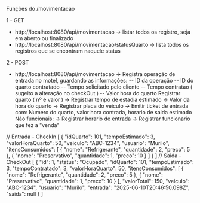 Funções do /movimentacao

1 - GET 
- http://localhost:8080/api/movimentacao
-> listar todos os registro, seja em aberto ou finalizado
- http://localhost:8080/api/movimentacao/statusQuarto
-> lista todos os registros que se encontram naquele status

2 - POST
- http://localhost:8080/api/movimentacao
-> Registra operação de entrada no motel, guardando as informações:
-- ID da operação
-- ID do quarto contratado
-- Tempo solicitado pelo cliente
-- Tempo contratao ( sugeito a alteração no checkOut )
-- Valor hora do quarto
 Registrar quarto ( nº e valor )
-> Registrar tempo de estadia estimado
-> Valor da hora do quarto
-> Registrar placa do veiculo
-> Emitir ticket de entrada com: Numero do quarto, valor hora contrada, horario de saida estimado
Não funcionais:
-> Registrar horario de entrada
-> Registrar funcionario que fez a "venda"


// Entrada - CheckIn
[
	{
	"idQuarto": 101,
	"tempoEstimado": 3,
	"valorHoraQuarto": 50,
	"veiculo": "ABC-1234",
	"usuario": "Murilo",
	"itensConsumidos": [
			{ "nome": "Refrigerante", "quantidade": 2, "preco": 5 },
			{ "nome": "Preservativo", "quantidade": 1, "preco": 10 }
		]
	}
]
// Saida - CheckOut
[
	{
		"id": 1,
		"status": "Ocupado",
		"idQuarto": 101,
		"tempoEstimado": 3,
		"tempoContratado": 3,
		"valorHoraQuarto": 50,
		"itensConsumidos": [
			{
				"nome": "Refrigerante",
				"quantidade": 2,
				"preco": 5
			},
			{
				"nome": "Preservativo",
				"quantidade": 1,
				"preco": 10
			}
		],
		"valorTotal": 150,
		"veiculo": "ABC-1234",
		"usuario": "Murilo",
		"entrada": "2025-06-10T20:46:50.098Z",
		"saida": null
	}
]